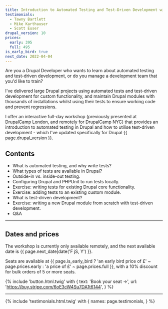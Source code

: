 ```yaml
---
title: Introduction to Automated Testing and Test-Driven Development with Drupal
testimonials:
  - Tawny Bartlett
  - Mike Karthauser
  - Scott Euser
drupal_version: 10
prices:
  early: 395
  full: 495
is_early_bird: true
next_date: 2022-04-04
---
```


Are you a Drupal Developer who wants to learn about automated testing and test-driven development, or do you manage a development team that you'd like to train?

I've delivered large Drupal projects using automated tests and test-driven development for custom functionality, and maintain Drupal modules with thousands of installations whilst using their tests to ensure working code and prevent regressions.

I offer an interactive full-day workshop (previously presented at DrupalCamp London, and remotely for DrupalCamp NYC) that provides an introduction to automated testing in Drupal and how to utilise test-driven development - which I've updated specifically for Drupal {{ page.drupal_version }}.

## Contents

- What is automated testing, and why write tests?
- What types of tests are available in Drupal?
- Outside-in vs. inside-out testing.
- Configuring Drupal and PHPUnit to run tests locally.
- Exercise: writing tests for existing Drupal core functionality.
- Exercise: adding tests to an existing custom module.
- What is test-driven development?
- Exercise: writing a new Drupal module from scratch with test-driven development.
- Q&A

<hr />

## Dates and prices

The workshop is currently only available remotely, and the next available date is <span class="font-bold">{{ page.next_date|date('F jS, Y') }}</span>.

Seats are available at <span class="font-bold">{{ page.is_early_bird ? 'an early bird price of £' ~ page.prices.early : 'a price of £' ~ page.prices.full }}</span>, with a 10% discount for bulk orders of 5 or more seats.

{% include 'button.html.twig' with {
  text: 'Book your seat &rarr;',
  url: 'https://buy.stripe.com/6oE3cW4Su7DA1t6144',
} %}

<hr />

{% include 'testimonials.html.twig' with {
  names: page.testimonials,
} %}
